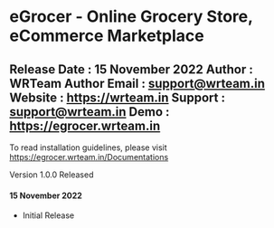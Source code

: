 # eGrocer - Online Grocery Store, eCommerce Marketplace

Release Date    : 15 November 2022
Author          : WRTeam
Author Email    : support@wrteam.in
Website         : https://wrteam.in
Support         : support@wrteam.in
Demo            : https://egrocer.wrteam.in
--------------------------------------------

To read installation guidelines, please visit https://egrocer.wrteam.in/Documentations


Version 1.0.0 Released
#### 15 November 2022

* Initial Release
